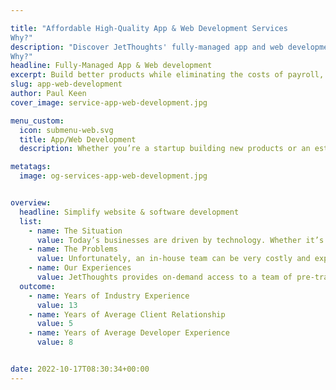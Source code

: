 ```yaml
---

title: "Affordable High-Quality App & Web Development Services
Why?"
description: "Discover JetThoughts' fully-managed app and web development services that provide high-quality solutions at a fraction of the cost. Our expert team is ready to help you accelerate your project and reduce overhead expenses. Contact us today!
Why?"
headline: Fully-Managed App & Web development
excerpt: Build better products while eliminating the costs of payroll, training, & management with a pre-trained team of developers ready to deploy in weeks.
slug: app-web-development
author: Paul Keen
cover_image: service-app-web-development.jpg

menu_custom:
  icon: submenu-web.svg
  title: App/Web Development
  description: Whether you’re a startup building new products or an established business upgrading existing systems, we help deliver positive outcomes.

metatags:
  image: og-services-app-web-development.jpg


overview:
  headline: Simplify website & software development
  list:
    - name: The Situation
      value: Today’s businesses are driven by technology. Whether it’s launching a software product, building a website, or managing digital infrastructure, many organizations rely on developers to stay competitive & accelerate growth. Software development can unlock a world of possibilities for companies by creating new revenue streams, optimizing operations, reducing costs, & driving adaptability.
    - name: The Problems
      value: Unfortunately, an in-house team can be very costly and experienced software development talent can be hard to find & competitive to hire. Even with access to good developers, it takes technical leadership, operational structure, and dedicated supervision to successfully develop a software product on time.
    - name: Our Experiences
      value: JetThoughts provides on-demand access to a team of pre-trained developers to help companies build high-quality technology at a fraction of the costs. As a fully-managed service, we can handle everything from research, scoping, & roadmap planning to product development, testing, & post-launch maintenance.
  outcome:
    - name: Years of Industry Experience
      value: 13
    - name: Years of Average Client Relationship
      value: 5
    - name: Years of Average Developer Experience
      value: 8


date: 2022-10-17T08:30:34+00:00
---
```

